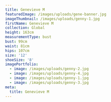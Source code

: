 ```yaml
---
title: Genevieve M
featuredImage: /images/uploads/gene-banner.jpg
imageThumbnail: /images/uploads/genny-1.jpg
firstName: Genevieve M
collection: Global
height: 163cm
measurementType: bust
bust: 99cm
waist: 81cm
hips: 107cm
size: '12'
shoeSize: '8'
imagePortfolio:
  - image: /images/uploads/genny-2.jpg
  - image: /images/uploads/genny-4.jpg
  - image: /images/uploads/genny-1.jpg
  - image: /images/uploads/genny-3.jpg
meta:
  title: Genevieve M
---
```


